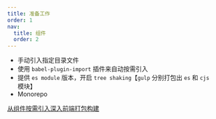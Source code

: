 ```yaml
---
title: 准备工作
order: 1
nav:
  title: 组件
  order: 2
---
```


- 手动引入指定目录文件
- 使用 `babel-plugin-import` 插件来自动按需引入
- 提供 `es module` 版本，开启 `tree shaking`【`gulp` 分别打包出 `es` 和 `cjs` 模块】
- Monorepo

[从组件按需引入深入前端打包构建](https://juejin.cn/post/7017744015936192542)
